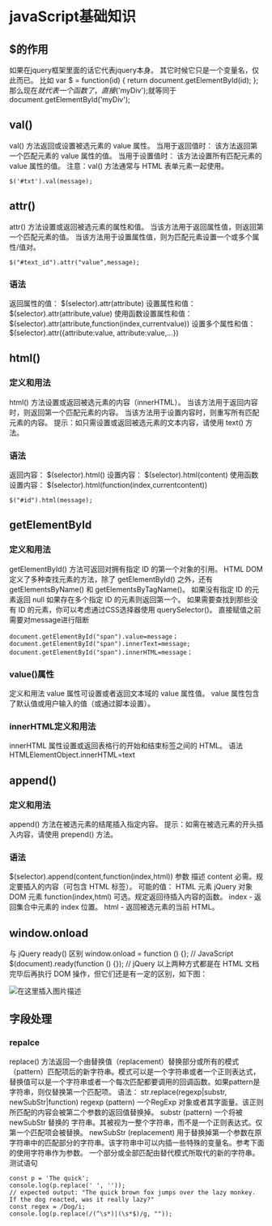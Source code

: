 # javaScript基础知识

## $的作用
如果在jquery框架里面的话它代表jquery本身。
其它时候它只是一个变量名，仅此而已。
比如
var $ = function(id)
{
return document.getElementById(id);
};
那么现在$就代表一个函数了，直接$('myDiv');就等同于document.getElementById('myDiv');
## val()
val() 方法返回或设置被选元素的 value 属性。
当用于返回值时：
该方法返回第一个匹配元素的 value 属性的值。
当用于设置值时：
该方法设置所有匹配元素的 value 属性的值。
注意：val() 方法通常与 HTML 表单元素一起使用。
```
$('#txt').val(message);
```
## attr()
attr() 方法设置或返回被选元素的属性和值。
当该方法用于返回属性值，则返回第一个匹配元素的值。
当该方法用于设置属性值，则为匹配元素设置一个或多个属性/值对。
```
$("#text_id").attr("value",message);
```
### 语法
返回属性的值：
$(selector).attr(attribute)
设置属性和值：
$(selector).attr(attribute,value)
使用函数设置属性和值：
$(selector).attr(attribute,function(index,currentvalue))
设置多个属性和值：
$(selector).attr({attribute:value, attribute:value,...})
## html()
### 定义和用法
html() 方法设置或返回被选元素的内容（innerHTML）。
当该方法用于返回内容时，则返回第一个匹配元素的内容。
当该方法用于设置内容时，则重写所有匹配元素的内容。
提示：如只需设置或返回被选元素的文本内容，请使用 text() 方法。
### 语法
返回内容：
$(selector).html()
设置内容：
$(selector).html(content)
使用函数设置内容：
$(selector).html(function(index,currentcontent))
```
$("#id").html(message);
```
## getElementById

### 定义和用法
getElementById() 方法可返回对拥有指定 ID 的第一个对象的引用。
HTML DOM 定义了多种查找元素的方法，除了 getElementById() 之外，还有 getElementsByName() 和 getElementsByTagName()。
如果没有指定 ID 的元素返回 null
如果存在多个指定 ID 的元素则返回第一个。
如果需要查找到那些没有 ID 的元素，你可以考虑通过CSS选择器使用 querySelector()。
直接赋值之前需要对message进行阻断
```
document.getElementById("span").value=message；
document.getElementById("span").innerText=message;
document.getElementById("span").innerHTML=message；
```
### value()属性
定义和用法
value 属性可设置或者返回文本域的 value 属性值。
value 属性包含了默认值或用户输入的值（或通过脚本设置）。
### innerHTML定义和用法
innerHTML 属性设置或返回表格行的开始和结束标签之间的 HTML。
语法
HTMLElementObject.innerHTML=text
## append() 
### 定义和用法
append() 方法在被选元素的结尾插入指定内容。
提示：如需在被选元素的开头插入内容，请使用 prepend() 方法。
### 语法
$(selector).append(content,function(index,html))
参数	描述
content	必需。规定要插入的内容（可包含 HTML 标签）。
可能的值：
HTML 元素
jQuery 对象
DOM 元素
function(index,html)	可选。规定返回待插入内容的函数。
index - 返回集合中元素的 index 位置。
html - 返回被选元素的当前 HTML。
## window.onload 
与 jQuery ready() 区别
window.onload = function () {};    // JavaScript 
$(document).ready(function () {}); // jQuery
以上两种方式都是在 HTML 文档完毕后再执行 DOM 操作，但它们还是有一定的区别，如下图：

![在这里插入图片描述](https://img-blog.csdnimg.cn/b0a682f9246e4e558ae06ae89705f4ab.png)
## 字段处理
### repalce
replace() 方法返回一个由替换值（replacement）替换部分或所有的模式（pattern）匹配项后的新字符串。模式可以是一个字符串或者一个正则表达式，替换值可以是一个字符串或者一个每次匹配都要调用的回调函数。如果pattern是字符串，则仅替换第一个匹配项。
语法：
str.replace(regexp|substr, newSubStr|function)
regexp (pattern)
一个RegExp 对象或者其字面量。该正则所匹配的内容会被第二个参数的返回值替换掉。
substr (pattern)
一个将被 newSubStr 替换的 字符串。其被视为一整个字符串，而不是一个正则表达式。仅第一个匹配项会被替换。
newSubStr (replacement)
用于替换掉第一个参数在原字符串中的匹配部分的字符串。该字符串中可以内插一些特殊的变量名。参考下面的使用字符串作为参数。
一个部分或全部匹配由替代模式所取代的新的字符串。
测试语句
```
const p = 'The quick';
console.log(p.replace(' ', ''));
// expected output: "The quick brown fox jumps over the lazy monkey. If the dog reacted, was it really lazy?"
const regex = /Dog/i;
console.log(p.replace(/(^\s*)|(\s*$)/g, ""));
```



